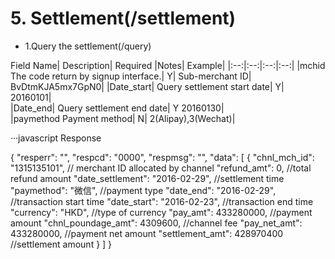 # 5. Settlement(/settlement)
+  1.Query the settlement(/query)

Field Name|	Description|	Required	|Notes|	Example|
|:--:|:--:|:--:|:--:|
|mchid	The code return by signup interface.|	Y|	Sub-merchant ID|	BvDtmKJA5mx7GpN0|
|Date_start|	Query settlement start date|	Y|	20160101|	
|Date_end|	Query settlement end date|	Y	20160130|	
|paymethod	Payment method|	N|	2(Alipay),3(Wechat)|	

···javascript
Response

{
    "resperr": "",
    "respcd": "0000",
    "respmsg": "",
    "data": [
        {
            "chnl_mch_id": "1315135101",            // merchant ID allocated by channel
            "refund_amt": 0,                        //total refund amount
            "date_settlement": "2016-02-29",        //settlement time
            "paymethod": "微信",                    //payment type
            "date_end": "2016-02-29",               //transaction start time
            "date_start": "2016-02-23",             //transaction end time
            "currency": "HKD",                      //type of currency
            "pay_amt": 433280000,                   //payment amount
            "chnl_poundage_amt": 4309600,           //channel fee
            "pay_net_amt": 433280000,               //payment net amount
            "settlement_amt": 428970400             //settlement amount
        }
    ]
}
```
